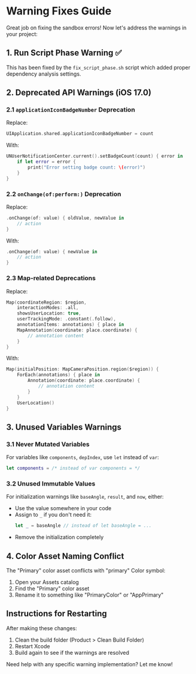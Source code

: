 # Warning Fixes Guide

Great job on fixing the sandbox errors! Now let's address the warnings in your project:

## 1. Run Script Phase Warning ✅

This has been fixed by the `fix_script_phase.sh` script which added proper dependency analysis settings.

## 2. Deprecated API Warnings (iOS 17.0)

### 2.1 `applicationIconBadgeNumber` Deprecation

Replace:
```swift
UIApplication.shared.applicationIconBadgeNumber = count
```

With:
```swift
UNUserNotificationCenter.current().setBadgeCount(count) { error in
    if let error = error {
        print("Error setting badge count: \(error)")
    }
}
```

### 2.2 `onChange(of:perform:)` Deprecation

Replace:
```swift
.onChange(of: value) { oldValue, newValue in
    // action
}
```

With:
```swift
.onChange(of: value) { newValue in
    // action
}
```

### 2.3 Map-related Deprecations

Replace:
```swift
Map(coordinateRegion: $region, 
    interactionModes: .all,
    showsUserLocation: true,
    userTrackingMode: .constant(.follow),
    annotationItems: annotations) { place in
    MapAnnotation(coordinate: place.coordinate) {
        // annotation content
    }
}
```

With:
```swift
Map(initialPosition: MapCameraPosition.region($region)) {
    ForEach(annotations) { place in
        Annotation(coordinate: place.coordinate) {
            // annotation content
        }
    }
    UserLocation()
}
```

## 3. Unused Variables Warnings

### 3.1 Never Mutated Variables

For variables like `components`, `depIndex`, use `let` instead of `var`:

```swift
let components = /* instead of var components = */
```

### 3.2 Unused Immutable Values

For initialization warnings like `baseAngle`, `result`, and `now`, either:
- Use the value somewhere in your code
- Assign to `_` if you don't need it:
  ```swift 
  let _ = baseAngle // instead of let baseAngle = ...
  ```
- Remove the initialization completely

## 4. Color Asset Naming Conflict

The "Primary" color asset conflicts with "primary" Color symbol:

1. Open your Assets catalog
2. Find the "Primary" color asset
3. Rename it to something like "PrimaryColor" or "AppPrimary"

## Instructions for Restarting

After making these changes:
1. Clean the build folder (Product > Clean Build Folder)
2. Restart Xcode
3. Build again to see if the warnings are resolved

Need help with any specific warning implementation? Let me know! 